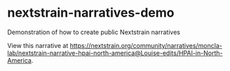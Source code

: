 # nextstrain-narratives-demo
Demonstration of how to create public Nextstrain narratives

View this narrative at https://nextstrain.org/community/narratives/moncla-lab/nextstrain-narrative-hpai-north-america@Louise-edits/HPAI-in-North-America.
